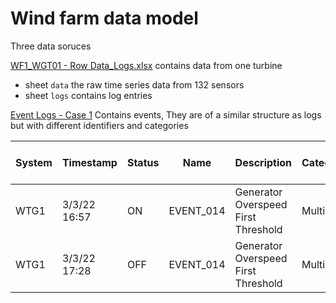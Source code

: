 # Wind farm data model

Three data soruces

[WF1_WGT01 - Row Data_Logs.xlsx](https://docs.google.com/spreadsheets/d/1bKZlcDIDZLF6biRiPdkgMAIKOaVn1PuO/) contains data from one turbine 
* sheet `data` the raw time series data from 132 sensors
* sheet `logs` contains log entries 

[Event Logs - Case 1](https://docs.google.com/spreadsheets/d/1ebEnlE-B7WI8Gzfc-fV6vvkmZ8GAu4K1)
Contains events,
They are of a similar structure as logs but with different identifiers and categories

| System  | 	Timestamp | Status | Name      | Description                          | Category | Event Type             | Power (kW) | Wind Speed (m/s)  | Gen. Speed (Rpm) | CCU Event |
|-------|----------------|--------|-----------|--------------------------------------|----------|------------------------|------------|-------------------|------------------|----------| 
| WTG1	  | 3/3/22 16:57  | ON     | EVENT_014 | Generator Overspeed First Threshold  | Multiple | 	Safety Critical fault | -6.02      | 	12.25           | 	1821.09	      | No       |
| WTG1	  | 3/3/22 17:28  | OFF    | EVENT_014 | Generator Overspeed First Threshold  | Multiple | 	Safety Critical fault | -2.27      | 	11.49           |  	46.93         | No       |




